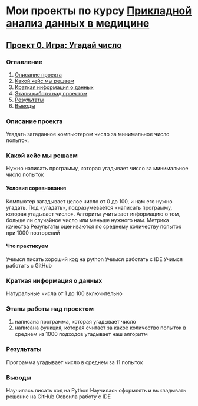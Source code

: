 # Мои проекты по курсу [Прикладной анализ данных в медицине](https://new.skillfactory.ru/newdata-science-v-medicine-mipt)

## [Проект 0. Игра: Угадай число](https://github.com/DariaShvetsova/dasha_sf_edu/tree/main/project_0) 
### Оглавление
1. [Описание проекта](https://github.com/DariaShvetsova/dasha_sf_edu/tree/main/project_0/README.md#Описание-проекта)
2. [Какой кейс мы решаем](https://github.com/DariaShvetsova/dasha_sf_edu/tree/main/project_0/README.md#Какой-кейс-мы-решаем)
3. [Краткая информация о данных](https://github.com/DariaShvetsova/dasha_sf_edu/tree/main/project_0/README.md#Краткая-информация-о-данных)
4. [Этапы работы над проектом](https://github.com/DariaShvetsova/dasha_sf_edu/tree/main/project_0/README.md#Этапы-работы-над-проектом)
5. [Результаты](https://github.com/DariaShvetsova/dasha_sf_edu/tree/main/project_0/README.md#Результаты)
6. [Выводы](https://github.com/DariaShvetsova/dasha_sf_edu/tree/main/project_0/README.md#Выводы)

### Описание проекта

Угадать загаданное компьютером число за минимальное число попыток.

### Какой кейс мы решаем

Нужно написать программу, которая угадывает число за минимальное число попыток

#### Условия соревнования

Компьютер загадывает целое число от 0 до 100, и нам его нужно угадать. Под «угадать», подразумевается «написать программу, которая угадывает число».
Алгоритм учитывает информацию о том, больше ли случайное число или меньше нужного нам.
Метрика качества
Результаты оцениваются по среднему количеству попыток при 1000 повторений

#### Что практикуем

Учимся писать хороший код на python
Учимся работать с IDE
Учимся работать с GitHub


### Краткая информация о данных

Натуральные числа от 1 до 100 включительно

### Этапы работы над проектом

1. написана программа, которая угадывает число
2. написана функция, которая считает за какое количество попыток в среднем из 1000 подходов угадывает наш алгоритм

### Результаты

Программа угадывает число в среднем за 11 попыток

### Выводы

Научилась писать код на Python
Научилась оформлять и выкладывать решение на GitHub
Освоила работу с IDE

